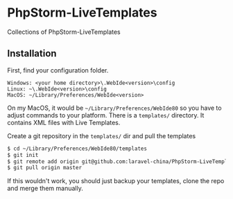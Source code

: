 # PhpStorm-LiveTemplates
Collections of PhpStorm-LiveTemplates

## Installation

First, find your configuration folder.

	Windows: <your home directory>\.WebIde<version>\config
	Linux: ~\.WebIde<version>\config
	MacOS: ~/Library/Preferences/WebIde<version>

On my MacOS, it would be `~/Library/Preferences/WebIde80` so you have to adjust commands to your platform. There is a `templates/` directory. It contains XML files with Live Templates.

Create a git repository in the `templates/` dir and pull the templates
```bash
$ cd ~/Library/Preferences/WebIde80/templates
$ git init
$ git remote add origin git@github.com:laravel-china/PhpStorm-LiveTemplates.git
$ git pull origin master
```
If this wouldn't work, you should just backup your templates, clone the repo and merge them manually.
